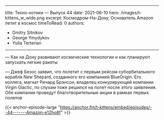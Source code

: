 
---
title: Техно-котики — Выпуск 44
date: 2021-06-10
hero: /images/t-kittens_w_wide.png
excerpt: Космодром-На-Дону, Основатель Amazon летит в космос
timeToRead: 0
authors:
  - Dmitry Sitnikov
  - George Ymydykov
  - Yulia Terterian
---

— Как на Дону развивают космические технологии и как планируют запускать легкие ракеты

— Джеф Безос заявил, что полетит с первым рейсом суборбитального корабля New Shepard, созданного его компанией BlueOrigin. Его коллега, магнат Ричард Брэнсон, владелец конкурирующей компании Virgin Glactic, по слухам тоже решился на полет после этого заявления. Обе компании проведут благотворительные акции в рамках первых полетов


{{< anchor-episode-large "https://anchor.fm/t-kittens/embed/episodes/--44-------Amazon-e12ho8f" >}}
